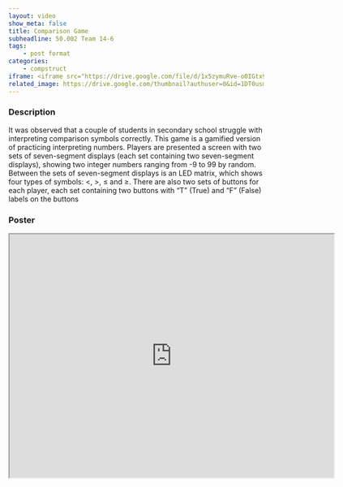 ```yaml
---
layout: video
show_meta: false
title: Comparison Game
subheadline: 50.002 Team 14-6
tags:
    - post format
categories:
    - compstruct
iframe: <iframe src="https://drive.google.com/file/d/1x5zymuRve-o0IGtx9nbsiynH_O5dLdeH/preview" width="640" height="480"></iframe>
related_image: https://drive.google.com/thumbnail?authuser=0&id=1DT0usmS_QCT-E6B95ebtGLsrNZFGuHdR&sz=w300-h300-p-k-nu-iv1
---
```


### Description

It was observed that a couple of students in secondary school struggle with interpreting comparison symbols correctly. This game is a gamified version of practicing interpreting numbers. Players are presented a screen with two sets of seven-segment displays (each set containing two seven-segment displays), showing two integer numbers ranging from -9 to 99 by random. Between the sets of seven-segment displays is an LED matrix, which shows four types of symbols: <, >, ≤ and ≥. There are also two sets of buttons for each player, each set containing two buttons with “T” (True) and “F” (False) labels on the buttons

### Poster

<iframe src="https://drive.google.com/file/d/1DT0usmS_QCT-E6B95ebtGLsrNZFGuHdR/preview" width="640" height="480"></iframe>
